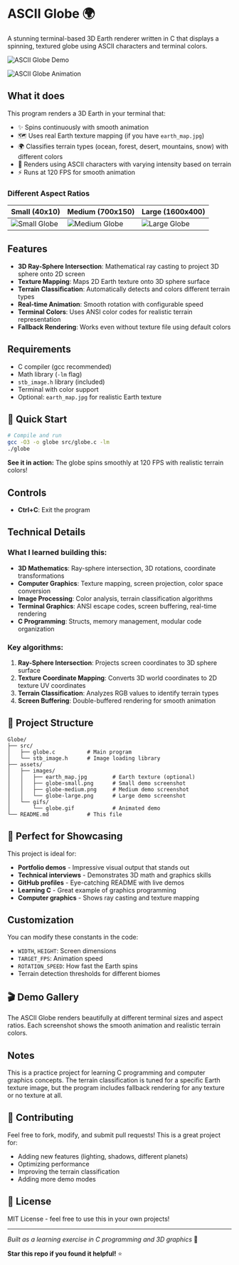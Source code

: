 # ASCII Globe 🌍

A stunning terminal-based 3D Earth renderer written in C that displays a spinning, textured globe using ASCII characters and terminal colors.

![ASCII Globe Demo](assets/images/globe-medium.png)

![ASCII Globe Animation](assets/gifs/globe.gif)

## What it does

This program renders a 3D Earth in your terminal that:

- ✨ Spins continuously with smooth animation
- 🗺️ Uses real Earth texture mapping (if you have `earth_map.jpg`)
- 🌍 Classifies terrain types (ocean, forest, desert, mountains, snow) with different colors
- 🎨 Renders using ASCII characters with varying intensity based on terrain
- ⚡ Runs at 120 FPS for smooth animation

### Different Aspect Ratios

| Small (40x10)                                 | Medium (700x150)                                | Large (1600x400)                              |
| --------------------------------------------- | ----------------------------------------------- | --------------------------------------------- |
| ![Small Globe](assets/images/globe-small.png) | ![Medium Globe](assets/images/globe-medium.png) | ![Large Globe](assets/images/globe-large.png) |

## Features

- **3D Ray-Sphere Intersection**: Mathematical ray casting to project 3D sphere onto 2D screen
- **Texture Mapping**: Maps 2D Earth texture onto 3D sphere surface
- **Terrain Classification**: Automatically detects and colors different terrain types
- **Real-time Animation**: Smooth rotation with configurable speed
- **Terminal Colors**: Uses ANSI color codes for realistic terrain representation
- **Fallback Rendering**: Works even without texture file using default colors

## Requirements

- C compiler (gcc recommended)
- Math library (`-lm` flag)
- `stb_image.h` library (included)
- Terminal with color support
- Optional: `earth_map.jpg` for realistic Earth texture

## 🚀 Quick Start

```bash
# Compile and run
gcc -O3 -o globe src/globe.c -lm
./globe
```

**See it in action:** The globe spins smoothly at 120 FPS with realistic terrain colors!

## Controls

- **Ctrl+C**: Exit the program

## Technical Details

### What I learned building this:

- **3D Mathematics**: Ray-sphere intersection, 3D rotations, coordinate transformations
- **Computer Graphics**: Texture mapping, screen projection, color space conversion
- **Image Processing**: Color analysis, terrain classification algorithms
- **Terminal Graphics**: ANSI escape codes, screen buffering, real-time rendering
- **C Programming**: Structs, memory management, modular code organization

### Key algorithms:

1. **Ray-Sphere Intersection**: Projects screen coordinates to 3D sphere surface
2. **Texture Coordinate Mapping**: Converts 3D world coordinates to 2D texture UV coordinates
3. **Terrain Classification**: Analyzes RGB values to identify terrain types
4. **Screen Buffering**: Double-buffered rendering for smooth animation

## 📁 Project Structure

```
Globe/
├── src/
│   ├── globe.c          # Main program
│   └── stb_image.h      # Image loading library
├── assets/
│   ├── images/
│   │   ├── earth_map.jpg        # Earth texture (optional)
│   │   ├── globe-small.png      # Small demo screenshot
│   │   ├── globe-medium.png     # Medium demo screenshot
│   │   └── globe-large.png      # Large demo screenshot
│   └── gifs/
│       └── globe.gif            # Animated demo
└── README.md            # This file
```

## 🎯 Perfect for Showcasing

This project is ideal for:

- **Portfolio demos** - Impressive visual output that stands out
- **Technical interviews** - Demonstrates 3D math and graphics skills
- **GitHub profiles** - Eye-catching README with live demos
- **Learning C** - Great example of graphics programming
- **Computer graphics** - Shows ray casting and texture mapping

## Customization

You can modify these constants in the code:

- `WIDTH`, `HEIGHT`: Screen dimensions
- `TARGET_FPS`: Animation speed
- `ROTATION_SPEED`: How fast the Earth spins
- Terrain detection thresholds for different biomes

## 🎬 Demo Gallery

The ASCII Globe renders beautifully at different terminal sizes and aspect ratios. Each screenshot shows the smooth animation and realistic terrain colors.

## Notes

This is a practice project for learning C programming and computer graphics concepts. The terrain classification is tuned for a specific Earth texture image, but the program includes fallback rendering for any texture or no texture at all.

## 🤝 Contributing

Feel free to fork, modify, and submit pull requests! This is a great project for:

- Adding new features (lighting, shadows, different planets)
- Optimizing performance
- Improving the terrain classification
- Adding more demo modes

## 📄 License

MIT License - feel free to use this in your own projects!

---

_Built as a learning exercise in C programming and 3D graphics_ 🚀

**Star this repo if you found it helpful!** ⭐
